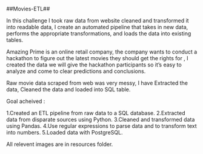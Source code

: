 ##Movies-ETL##

In this challenge I took raw data from website cleaned and transformed it into readable data, I create an automated pipeline that takes in new data, performs the appropriate transformations, and loads the data into existing tables.

Amazing Prime is an online retail company, the company wants to conduct a hackathon to figure out the latest movies they should get the rights for , I created the data we will give the hackathon participants so it’s easy to analyze and come to clear predictions and conclusions.

Raw movie data scraped from web was very messy, I have Extracted the data, Cleaned the data and loaded into SQL table.

Goal acheived :

1.Created an ETL pipeline from raw data to a SQL database.
2.Extracted data from disparate sources using Python.
3.Cleaned and transformed data using Pandas.
4.Use regular expressions to parse data and to transform text into numbers.
5.Loaded data with PostgreSQL.


All relevent images are in resources folder.
